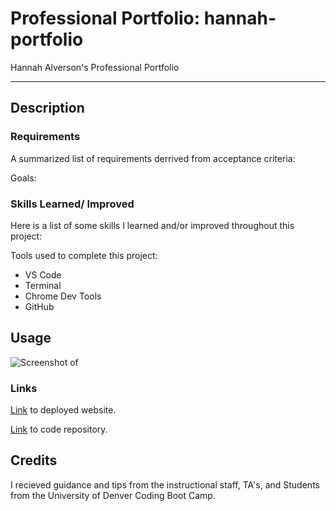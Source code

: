 # Professional Portfolio: hannah-portfolio

Hannah Alverson's Professional Portfolio

---
## Description


### Requirements
A summarized list of requirements derrived from acceptance criteria:


Goals:


### Skills Learned/ Improved

Here is a list of some skills I learned and/or improved throughout this project:



Tools used to complete this project:

- VS Code
- Terminal
- Chrome Dev Tools
- GitHub

## Usage


![Screenshot of ]()

### Links

[Link]() to deployed website.

[Link]() to code repository.

## Credits

I recieved guidance and tips from the instructional staff, TA's, and Students from the University of Denver Coding Boot Camp.